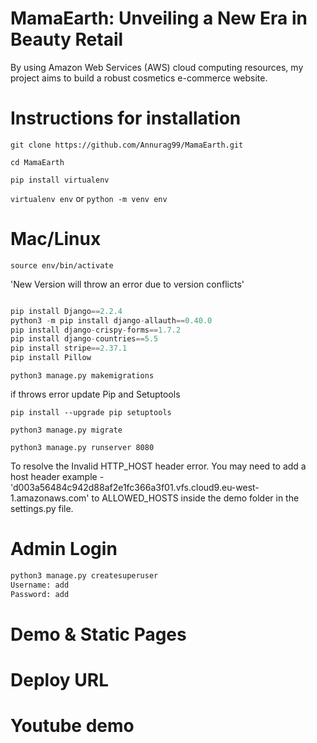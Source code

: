 # MamaEarth: Unveiling a New Era in Beauty Retail

By using Amazon Web Services (AWS) cloud computing resources, my project aims to build a robust cosmetics e-commerce website.

# Instructions for installation

`git clone https://github.com/Annurag99/MamaEarth.git`

`cd MamaEarth`

`pip install virtualenv`

`virtualenv env` or `python -m venv env`

# Mac/Linux

`source env/bin/activate`

'New Version will throw an error due to version conflicts'

```python

pip install Django==2.2.4
python3 -m pip install django-allauth==0.40.0
pip install django-crispy-forms==1.7.2
pip install django-countries==5.5
pip install stripe==2.37.1
pip install Pillow

```
`python3 manage.py makemigrations`

if throws error update Pip and Setuptools

`pip install --upgrade pip setuptools`

`python3 manage.py migrate`

`python3 manage.py runserver 8080`

To resolve the Invalid HTTP_HOST header error. You may need to add a host header 
example - 'd003a56484c942d88af2e1fc366a3f01.vfs.cloud9.eu-west-1.amazonaws.com'
to ALLOWED_HOSTS inside the demo folder in the settings.py file.

# Admin Login

```python
python3 manage.py createsuperuser
Username: add
Password: add
```
# Demo & Static Pages

# Deploy URL

# Youtube demo




